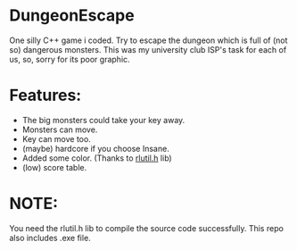 # DungeonEscape
One silly C++ game i coded. 
Try to escape the dungeon which is full of (not so) dangerous monsters.
This was my university club ISP's task for each of us, so, sorry for its poor graphic.

# Features:
- The big monsters could take your key away.
- Monsters can move.
- Key can move too.
- (maybe) hardcore if you choose Insane.
- Added some color. (Thanks to [rlutil.h](https://github.com/tapio/rlutil) lib)
- (low) score table.


# NOTE:
You need the rlutil.h lib to compile the source code successfully. This repo also includes .exe file.
